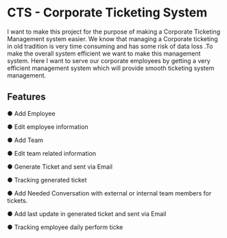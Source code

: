 # CTS - Corporate Ticketing System

I want to make this project for the purpose of making a Corporate Ticketing
Management system easier. We know that managing a Corporate ticketing in old
tradition is very time consuming and has some risk of data loss .To make the overall
system efficient we want to make this management system. Here I want to serve
our corporate employees by getting a very efficient management system which will
provide smooth ticketing system management.

## Features
● Add Employee

● Edit employee information

● Add Team

● Edit team related information

● Generate Ticket and sent via Email

● Tracking generated ticket

● Add Needed Conversation with external or internal team members for tickets.

● Add last update in generated ticket and sent via Email

● Tracking employee daily perform ticke
